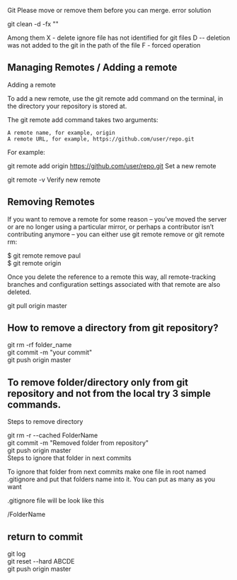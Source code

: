 Git Please move or remove them before you can merge. error solution

git clean  -d  -fx ""

Among them 
X - delete ignore file has not identified for git files
D -- deletion was not added to the git in the path of the file
F - forced operation


<h2>Managing Remotes / Adding a remote</h2>
Adding a remote

To add a new remote, use the git remote add command on the terminal, in the directory your repository is stored at.

The git remote add command takes two arguments:

    A remote name, for example, origin
    A remote URL, for example, https://github.com/user/repo.git

For example:

git remote add origin https://github.com/user/repo.git
Set a new remote

git remote -v
Verify new remote

<h2>Removing Remotes</h2>

If you want to remove a remote for some reason – you’ve moved the server or are no longer using a particular mirror, or perhaps a contributor isn’t contributing anymore – you can either use git remote remove or git remote rm:

$ git remote remove paul</br>
$ git remote
origin

Once you delete the reference to a remote this way, all remote-tracking branches and configuration settings associated with that remote are also deleted.

git pull origin master

<h2>How to remove a directory from git repository?</h2

git rm -rf folder_name </br>
git commit -m "your commit" </br>
git push origin master

<h2>To remove folder/directory only from git repository and not from the local try 3 simple commands.</h2>
Steps to remove directory</br>

git rm -r --cached FolderName</br>
git commit -m "Removed folder from repository"</br>
git push origin master</br>
Steps to ignore that folder in next commits</br>

To ignore that folder from next commits make one file in root named .gitignore and put that folders name into it. You can put as many as you want</br>

.gitignore file will be look like this</br>

/FolderName</br>

<h2>return to commit</h2>
git log</br>
git reset --hard ABCDE</br>
git push origin master



